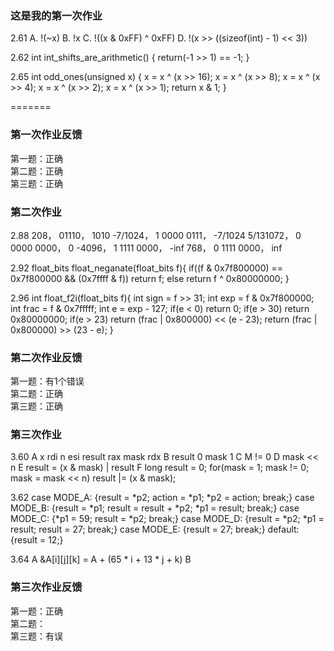 
### 这是我的第一次作业
2.61
A. !(~x)
B. !x
C. !((x & 0xFF) ^ 0xFF)
D. !(x >> ((sizeof(int) - 1) << 3))

2.62
int int_shifts_are_arithmetic()
{
	return(-1 >> 1) == -1;
}

2.65
int odd_ones(unsigned x)
{
	x = x ^ (x >> 16);
   	x = x ^ (x >> 8);
	x = x ^ (x >> 4);
    	x = x ^ (x >> 2);
    	x = x ^ (x >> 1);
   	return x & 1;
}

=======
### 第一次作业反馈

第一题：正确  
第二题：正确  
第三题：正确  

### 第二次作业
2.88
208， 01110， 1010
-7/1024， 1 0000 0111， -7/1024
5/131072， 0 0000 0000， 0
-4096， 1 1111 0000， -inf
768， 0 1111 0000， inf

2.92
float_bits float_neganate(float_bits f){
	if((f & 0x7f800000) == 0x7f800000 && (0x7ffff & f))
		return f;
	else
		return f ^ 0x80000000;
}

2.96
int float_f2i(float_bits f){
	int sign = f >> 31;
	int exp = f & 0x7f800000;
	int frac = f & 0x7fffff;
	int e = exp - 127;
	if(e < 0)
		return 0;
	if(e > 30)
		return 0x80000000;
	if(e > 23)
		return (frac | 0x800000) << (e - 23);
	return (frac | 0x800000) >> (23 - e);
}

### 第二次作业反馈

第一题：有1个错误  
第二题：正确  
第三题：正确  


### 第三次作业

3.60
A x rdi n esi result rax mask rdx
B result 0 mask 1
C M != 0
D mask << n
E result = (x & mask) | result
F 
long result = 0;
for(mask = 1; mask != 0; mask = mask << n)
result |= (x & mask);

3.62
case MODE_A: {result = *p2; action = *p1; *p2 = action; break;}
case MODE_B: {result = *p1; result = result + *p2; *p1 = result; break;}
case MODE_C: {*p1 = 59; result = *p2; break;}
case MODE_D: {result = *p2; *p1 = result; result = 27; break;}
case MODE_E: {result = 27; break;}
default: {result = 12;}

3.64
A &A[i][j][k] = A + (65 * i + 13 * j + k)
B 

### 第三次作业反馈

第一题：正确  
第二题：  
第三题：有误  

